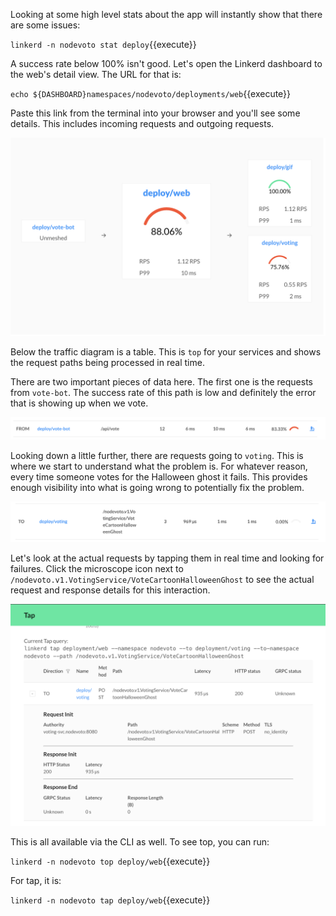 Looking at some high level stats about the app will instantly show that there
are some issues:

`linkerd -n nodevoto stat deploy`{{execute}}

A success rate below 100% isn't good. Let's open the Linkerd dashboard to the
web's detail view. The URL for that is:

`echo ${DASHBOARD}namespaces/nodevoto/deployments/web`{{execute}}

Paste this link from the terminal into your browser and you'll see some details.
This includes incoming requests and outgoing requests.

![web detail](assets/web-detail.png)

Below the traffic diagram is a table. This is `top` for your services and shows
the request paths being processed in real time.

There are two important pieces of data here. The first one is the requests from
`vote-bot`. The success rate of this path is low and definitely the error that
is showing up when we vote.

![vote failure](assets/incoming-request.png)

Looking down a little further, there are requests going to `voting`. This is
where we start to understand what the problem is. For whatever reason, every
time someone votes for the Halloween ghost it fails. This provides enough
visibility into what is going wrong to potentially fix the problem.

![voting failure](assets/outgoing-request.png)

Let's look at the actual requests by tapping them
in real time and looking for failures. Click the microscope icon next to
`/nodevoto.v1.VotingService/VoteCartoonHalloweenGhost` to see the actual request
and response details for this interaction.

![tap](assets/tap.png)

This is all available via the CLI as well. To see top, you can run:

`linkerd -n nodevoto top deploy/web`{{execute}}

For tap, it is:

`linkerd -n nodevoto tap deploy/web`{{execute}}
